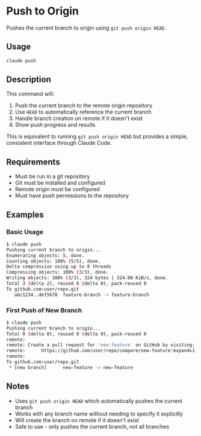# Push to Origin

Pushes the current branch to origin using `git push origin HEAD`.

## Usage

```bash
claude push
```

## Description

This command will:

1. Push the current branch to the remote origin repository
2. Use `HEAD` to automatically reference the current branch
3. Handle branch creation on remote if it doesn't exist
4. Show push progress and results

This is equivalent to running `git push origin HEAD` but provides a simple, consistent interface through Claude Code.

## Requirements

- Must be run in a git repository
- Git must be installed and configured
- Remote origin must be configured
- Must have push permissions to the repository

## Examples

### Basic Usage
```bash
$ claude push
Pushing current branch to origin...
Enumerating objects: 5, done.
Counting objects: 100% (5/5), done.
Delta compression using up to 8 threads
Compressing objects: 100% (3/3), done.
Writing objects: 100% (3/3), 324 bytes | 324.00 KiB/s, done.
Total 3 (delta 2), reused 0 (delta 0), pack-reused 0
To github.com:user/repo.git
   abc1234..def5678  feature-branch -> feature-branch
```

### First Push of New Branch
```bash
$ claude push
Pushing current branch to origin...
Total 0 (delta 0), reused 0 (delta 0), pack-reused 0
remote:
remote: Create a pull request for 'new-feature' on GitHub by visiting:
remote:      https://github.com/user/repo/compare/new-feature?expand=1
remote:
To github.com:user/repo.git
 * [new branch]      new-feature -> new-feature
```

## Notes

- Uses `git push origin HEAD` which automatically pushes the current branch
- Works with any branch name without needing to specify it explicitly
- Will create the branch on remote if it doesn't exist
- Safe to use - only pushes the current branch, not all branches